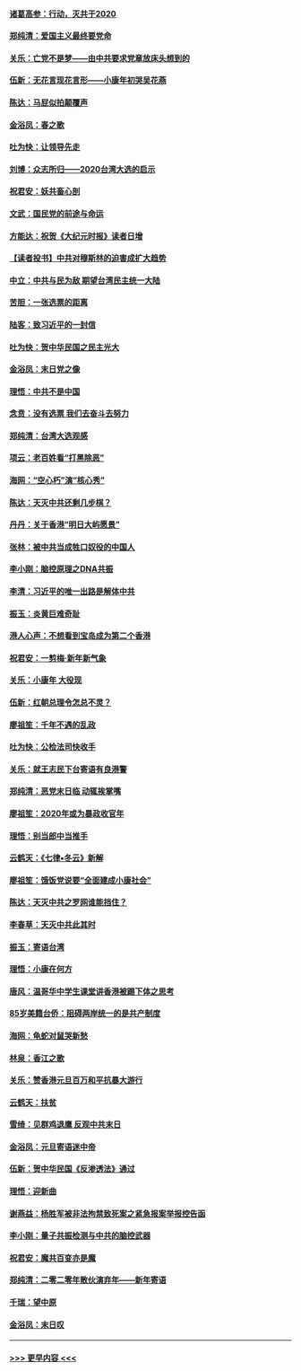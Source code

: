 #### [诸葛高参：行动，灭共于2020](../pages/nsc993/n11804120.md?t=01191722) 
#### [郑纯清：爱国主义最终要党命](../pages/nsc993/n11802197.md?t=01191722) 
#### [关乐：亡党不是梦——由中共要求党章放床头想到的](../pages/nsc993/n11802156.md?t=01191722) 
#### [伍新：无花言现花言形——小康年初哭吴花燕](../pages/nsc993/n11800044.md?t=01191722) 
#### [陈达：马屁似拍颠覆声](../pages/nsc993/n11800010.md?t=01191722) 
#### [金浴凤：春之歌](../pages/nsc993/n11797687.md?t=01191722) 
#### [吐为快：让领导先走](../pages/nsc993/n11797512.md?t=01191722) 
#### [刘博：众志所归——2020台湾大选的启示](../pages/nsc993/n11796878.md?t=01191722) 
#### [祝君安：妖共畜心剖](../pages/nsc993/n11794273.md?t=01191722) 
#### [文武：国民党的前途与命运](../pages/nsc993/n11794198.md?t=01191722) 
#### [方能达：祝贺《大纪元时报》读者日增](../pages/nsc993/n11793807.md?t=01191722) 
#### [【读者投书】中共对穆斯林的迫害成扩大趋势](../pages/nsc993/n11791371.md?t=01191722) 
#### [中立：中共与民为敌 期望台湾民主统一大陆](../pages/nsc993/n11790392.md?t=01191722) 
#### [苦胆：一张选票的距离](../pages/nsc993/n11788914.md?t=01191722) 
#### [陆客：致习近平的一封信](../pages/nsc993/n11788867.md?t=01191722) 
#### [吐为快：贺中华民国之民主光大](../pages/nsc993/n11788618.md?t=01191722) 
#### [金浴凤：末日党之像](../pages/nsc993/n11787475.md?t=01191722) 
#### [理悟：中共不是中国](../pages/nsc993/n11787463.md?t=01191722) 
#### [念贲：没有选票  我们去奋斗去努力](../pages/nsc993/n11787398.md?t=01191722) 
#### [郑纯清：台湾大选观感](../pages/nsc993/n11786210.md?t=01191722) 
#### [项云：老百姓看“打黑除恶”](../pages/nsc993/n11785398.md?t=01191722) 
#### [海网：“空心朽”演“核心秀”](../pages/nsc993/n11783874.md?t=01191722) 
#### [陈达：天灭中共还剩几步棋？](../pages/nsc993/n11783719.md?t=01191722) 
#### [丹丹：关于香港“明日大屿愿景”](../pages/nsc993/n11783273.md?t=01191722) 
#### [张林：被中共当成牲口奴役的中国人](../pages/nsc993/n11782397.md?t=01191722) 
#### [李小刚：脑控原理之DNA共振](../pages/nsc993/n11780962.md?t=01191722) 
#### [李清：习近平的唯一出路是解体中共](../pages/nsc993/n11780866.md?t=01191722) 
#### [振玉：炎黄巨难奇耻](../pages/nsc993/n11779632.md?t=01191722) 
#### [港人心声：不想看到宝岛成为第二个香港](../pages/nsc993/n11778817.md?t=01191722) 
#### [祝君安：一剪梅‧新年新气象](../pages/nsc993/n11776340.md?t=01191722) 
#### [关乐：小康年 大役现](../pages/nsc993/n11774213.md?t=01191722) 
#### [伍新：红朝总理令怎总不灵？](../pages/nsc993/n11770813.md?t=01191722) 
#### [廖祖笙：千年不遇的乱政](../pages/nsc993/n11770373.md?t=01191722) 
#### [吐为快：公检法司快收手](../pages/nsc993/n11770359.md?t=01191722) 
#### [关乐：就王志民下台寄语有良港警](../pages/nsc993/n11769903.md?t=01191722) 
#### [郑纯清：恶党末日临 动辄挨掌嘴](../pages/nsc993/n11769356.md?t=01191722) 
#### [廖祖笙：2020年或为暴政收官年](../pages/nsc993/n11768216.md?t=01191722) 
#### [理悟：别当郎中当推手](../pages/nsc993/n11768243.md?t=01191722) 
#### [云鹤天：《七律▪冬云》新解](../pages/nsc993/n11768204.md?t=01191722) 
#### [廖祖笙：饿饭党说要“全面建成小康社会”](../pages/nsc993/n11767482.md?t=01191722) 
#### [陈达：天灭中共之罗网谁能挡住？](../pages/nsc993/n11767465.md?t=01191722) 
#### [李春草：天灭中共此其时](../pages/nsc993/n11767452.md?t=01191722) 
#### [振玉：寄语台湾](../pages/nsc993/n11767432.md?t=01191722) 
#### [理悟：小康在何方](../pages/nsc993/n11767394.md?t=01191722) 
#### [唐风：温哥华中学生课堂讲香港被踢下体之思考](../pages/nsc993/n11766848.md?t=01191722) 
#### [85岁美籍台侨：阻碍两岸统一的是共产制度](../pages/nsc993/n11765043.md?t=01191722) 
#### [海网：龟蛇对鼠哭新愁](../pages/nsc993/n11764895.md?t=01191722) 
#### [林泉：香江之歌](../pages/nsc993/n11764415.md?t=01191722) 
#### [关乐：赞香港元旦百万和平抗暴大游行](../pages/nsc993/n11764382.md?t=01191722) 
#### [云鹤天：扶贫](../pages/nsc993/n11764245.md?t=01191722) 
#### [雪绮：见群鸡退鹰  反观中共末日](../pages/nsc993/n11762112.md?t=01191722) 
#### [金浴凤：元旦寄语迷中帝](../pages/nsc993/n11761788.md?t=01191722) 
#### [伍新：贺中华民国《反渗透法》通过](../pages/nsc993/n11761994.md?t=01191722) 
#### [理悟：迎新曲](../pages/nsc993/n11761152.md?t=01191722) 
#### [谢燕益：杨胜军被非法拘禁致死案之紧急报案举报控告函](../pages/nsc993/n11756134.md?t=01191722) 
#### [李小刚：量子共振检测与中共的脑控武器](../pages/nsc993/n11754518.md?t=01191722) 
#### [祝君安：魔共百变亦是魔](../pages/nsc993/n11754469.md?t=01191722) 
#### [郑纯清：二零二零年散伙演弃年——新年寄语](../pages/nsc993/n11754195.md?t=01191722) 
#### [千瑞：望中原](../pages/nsc993/n11754159.md?t=01191722) 
#### [金浴凤：末日叹](../pages/nsc993/n11752359.md?t=01191722) 

----
#### [ >>> 更早内容 <<< ](../indexes/nsc993-earlier.md)
